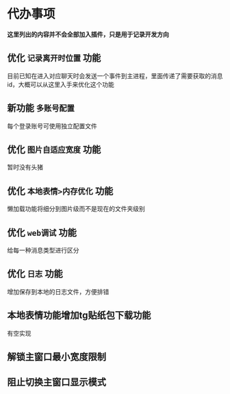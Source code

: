# 代办事项

**这里列出的内容并不会全部加入插件，只是用于记录开发方向**

## 优化 `记录离开时位置` 功能

目前已知在进入对应聊天时会发送一个事件到主进程，里面传递了需要获取的消息id，大概可以从这里入手来优化这个功能

## 新功能 `多账号配置`

每个登录账号可使用独立配置文件

## 优化 `图片自适应宽度` 功能

暂时没有头猪

## 优化 `本地表情>内存优化` 功能

懒加载功能将细分到图片级而不是现在的文件夹级别

## 优化 `web调试` 功能

给每一种消息类型进行区分

## 优化 `日志` 功能

增加保存到本地的日志文件，方便排错

## 本地表情功能增加tg贴纸包下载功能

有空实现

## 解锁主窗口最小宽度限制
## 阻止切换主窗口显示模式
